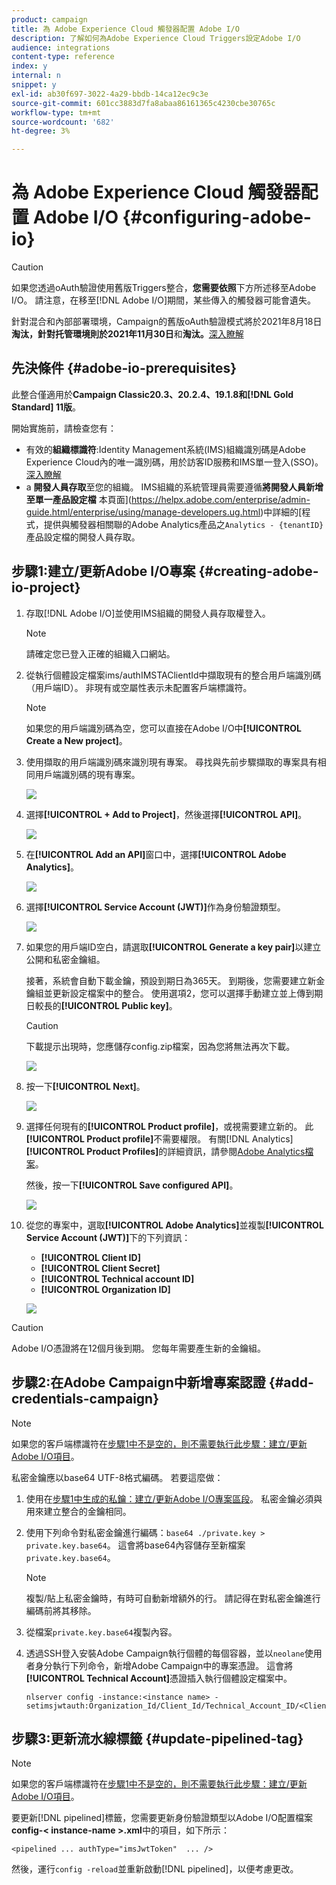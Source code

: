 ```yaml
---
product: campaign
title: 為 Adobe Experience Cloud 觸發器配置 Adobe I/O
description: 了解如何為Adobe Experience Cloud Triggers設定Adobe I/O
audience: integrations
content-type: reference
index: y
internal: n
snippet: y
exl-id: ab30f697-3022-4a29-bbdb-14ca12ec9c3e
source-git-commit: 601cc3883d7fa8abaa86161365c4230cbe30765c
workflow-type: tm+mt
source-wordcount: '682'
ht-degree: 3%

---
```


# 為 Adobe Experience Cloud 觸發器配置 Adobe I/O {#configuring-adobe-io}

>[!CAUTION]
>
>如果您透過oAuth驗證使用舊版Triggers整合，**您需要依照**下方所述移至Adobe I/O。
>請注意，在移至[!DNL Adobe I/O]期間，某些傳入的觸發器可能會遺失。
>
>針對混合和內部部署環境，Campaign的舊版oAuth驗證模式將於2021年8月18日&#x200B;**淘汰，針對托管環境則於2021年11月30日**&#x200B;和&#x200B;**淘汰。**[深入瞭解](https://experienceleaguecommunities.adobe.com/t5/adobe-analytics-discussions/adobe-analytics-legacy-api-end-of-life-notice/td-p/385411)


## 先決條件 {#adobe-io-prerequisites}

此整合僅適用於&#x200B;**Campaign Classic20.3、20.2.4、19.1.8和[!DNL Gold Standard] 11版**。

開始實施前，請檢查您有：

* 有效的&#x200B;**組織標識符**:Identity Management系統(IMS)組織識別碼是Adobe Experience Cloud內的唯一識別碼，用於訪客ID服務和IMS單一登入(SSO)。 [深入瞭解](https://experienceleague.adobe.com/docs/core-services/interface/manage-users-and-products/organizations.html)
* a **開發人員存取**&#x200B;至您的組織。 IMS組織的系統管理員需要遵循&#x200B;**將開發人員新增至單一產品設定檔**
本頁面](https://helpx.adobe.com/enterprise/admin-guide.html/enterprise/using/manage-developers.ug.html)中詳細的[程式，提供與觸發器相關聯的Adobe Analytics產品之`Analytics - {tenantID}`產品設定檔的開發人員存取。

## 步驟1:建立/更新Adobe I/O專案 {#creating-adobe-io-project}

1. 存取[!DNL Adobe I/O]並使用IMS組織的開發人員存取權登入。

   >[!NOTE]
   >
   > 請確定您已登入正確的組織入口網站。

1. 從執行個體設定檔案ims/authIMSTAClientId中擷取現有的整合用戶端識別碼（用戶端ID）。 非現有或空屬性表示未配置客戶端標識符。

   >[!NOTE]
   >
   >如果您的用戶端識別碼為空，您可以直接在Adobe I/O中&#x200B;**[!UICONTROL Create a New project]**。

1. 使用擷取的用戶端識別碼來識別現有專案。 尋找與先前步驟擷取的專案具有相同用戶端識別碼的現有專案。

   ![](assets/do-not-localize/adobe_io_8.png)

1. 選擇&#x200B;**[!UICONTROL + Add to Project]**，然後選擇&#x200B;**[!UICONTROL API]**。

   ![](assets/do-not-localize/adobe_io_1.png)

1. 在&#x200B;**[!UICONTROL Add an API]**&#x200B;窗口中，選擇&#x200B;**[!UICONTROL Adobe Analytics]**。

   ![](assets/do-not-localize/adobe_io_2.png)

1. 選擇&#x200B;**[!UICONTROL Service Account (JWT)]**&#x200B;作為身份驗證類型。

   ![](assets/do-not-localize/adobe_io_3.png)

1. 如果您的用戶端ID空白，請選取&#x200B;**[!UICONTROL Generate a key pair]**&#x200B;以建立公開和私密金鑰組。

   接著，系統會自動下載金鑰，預設到期日為365天。 到期後，您需要建立新金鑰組並更新設定檔案中的整合。 使用選項2，您可以選擇手動建立並上傳到期日較長的&#x200B;**[!UICONTROL Public key]**。

   >[!CAUTION]
   >
   >下載提示出現時，您應儲存config.zip檔案，因為您將無法再次下載。

   ![](assets/do-not-localize/adobe_io_4.png)

1. 按一下&#x200B;**[!UICONTROL Next]**。

   ![](assets/do-not-localize/adobe_io_5.png)

1. 選擇任何現有的&#x200B;**[!UICONTROL Product profile]**，或視需要建立新的。 此&#x200B;**[!UICONTROL Product profile]**&#x200B;不需要權限。 有關[!DNL Analytics] **[!UICONTROL Product Profiles]**&#x200B;的詳細資訊，請參閱[Adobe Analytics檔案](https://experienceleague.adobe.com/docs/analytics/admin/admin-console/home.html#admin-console)。

   然後，按一下&#x200B;**[!UICONTROL Save configured API]**。

   ![](assets/do-not-localize/adobe_io_6.png)

1. 從您的專案中，選取&#x200B;**[!UICONTROL Adobe Analytics]**&#x200B;並複製&#x200B;**[!UICONTROL Service Account (JWT)]**&#x200B;下的下列資訊：

   * **[!UICONTROL Client ID]**
   * **[!UICONTROL Client Secret]**
   * **[!UICONTROL Technical account ID]**
   * **[!UICONTROL Organization ID]**

   ![](assets/do-not-localize/adobe_io_7.png)

>[!CAUTION]
>
>Adobe I/O憑證將在12個月後到期。 您每年需要產生新的金鑰組。

## 步驟2:在Adobe Campaign中新增專案認證 {#add-credentials-campaign}

>[!NOTE]
>
>如果您的客戶端標識符在[步驟1中不是空的，則不需要執行此步驟：建立/更新Adobe I/O項目](#creating-adobe-io-project)。

私密金鑰應以base64 UTF-8格式編碼。 若要這麼做：

1. 使用在[步驟1中生成的私鑰：建立/更新Adobe I/O專案區段](#creating-adobe-io-project)。 私密金鑰必須與用來建立整合的金鑰相同。

1. 使用下列命令對私密金鑰進行編碼：`base64 ./private.key > private.key.base64`。 這會將base64內容儲存至新檔案`private.key.base64`。

   >[!NOTE]
   >
   >複製/貼上私密金鑰時，有時可自動新增額外的行。 請記得在對私密金鑰進行編碼前將其移除。

1. 從檔案`private.key.base64`複製內容。

1. 透過SSH登入安裝Adobe Campaign執行個體的每個容器，並以`neolane`使用者身分執行下列命令，新增Adobe Campaign中的專案憑證。 這會將&#x200B;**[!UICONTROL Technical Account]**&#x200B;憑證插入執行個體設定檔案中。

   ```
   nlserver config -instance:<instance name> -setimsjwtauth:Organization_Id/Client_Id/Technical_Account_ID/<Client_Secret>/<Base64_encoded_Private_Key>
   ```

## 步驟3:更新流水線標籤 {#update-pipelined-tag}

>[!NOTE]
>
>如果您的客戶端標識符在[步驟1中不是空的，則不需要執行此步驟：建立/更新Adobe I/O項目](#creating-adobe-io-project)。

要更新[!DNL pipelined]標籤，您需要更新身份驗證類型以Adobe I/O配置檔案&#x200B;**config-&lt; instance-name >.xml**&#x200B;中的項目，如下所示：

```
<pipelined ... authType="imsJwtToken"  ... />
```

然後，運行`config -reload`並重新啟動[!DNL pipelined]，以便考慮更改。

